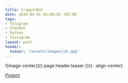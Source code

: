 ```yaml
---
title: CropperBot
date: 2018-04-01 03:00:01 +03:00
tags:
- Telegram
- Chatbot
- Python
- Instagram
layout: post
header:
  teaser: "/assets/images/cb.jpg"
---
```


![image-center]({{ page.header.teaser }}){: .align-center}

[Project](https://github.com/akarazeevprojects/CropperBot)
